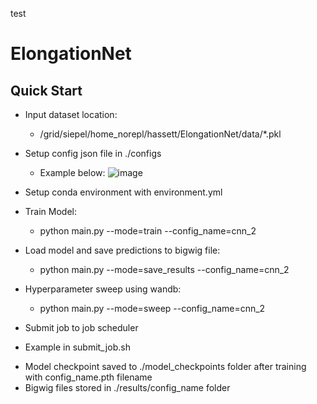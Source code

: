 test
# ElongationNet

## Quick Start
* Input dataset location:
  - /grid/siepel/home_norepl/hassett/ElongationNet/data/*.pkl
* Setup config json file in ./configs
  - Example below:
![image](https://github.com/rhassett-cshl/ElongationNet/assets/119357550/605f294c-28b1-41d5-b452-8fe4e846a6c6)

* Setup conda environment with environment.yml
* Train Model:
  - python main.py --mode=train --config_name=cnn_2

* Load model and save predictions to bigwig file:
  - python main.py --mode=save_results --config_name=cnn_2
 
* Hyperparameter sweep using wandb:
  - python main.py --mode=sweep --config_name=cnn_2

 * Submit job to job scheduler
  - Example in submit_job.sh
 
* Model checkpoint saved to ./model_checkpoints folder after training with config_name.pth filename
* Bigwig files stored in ./results/config_name folder
